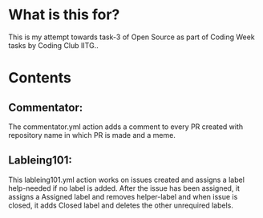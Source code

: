 # What is this for?
This is my attempt towards task-3 of Open Source as part of Coding Week tasks by Coding Club IITG..

# Contents
## Commentator:
 The commentator.yml action adds a comment to every PR created with repository name in which PR is made and a meme.
## Lableing101:
  This lableing101.yml action works on issues created and assigns a label help-needed if no label is added. After the issue has been assigned, it assigns a Assigned label and removes helper-label and when issue is closed, it adds Closed label and deletes the other unrequired labels.
